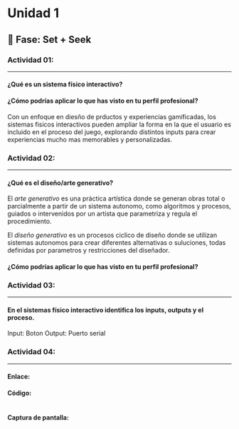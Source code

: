 # Unidad 1

## 🔎 Fase: Set + Seek

### Actividad 01:
---

#### ¿Qué es un sistema físico interactivo?

#### ¿Cómo podrías aplicar lo que has visto en tu perfil profesional?

Con un enfoque en diesño de prductos y experiencias gamificadas, los sistemas fisicos interactivos pueden ampliar la forma en la que el usuario es incluido en el proceso del juego, explorando distintos inputs para crear experiencias mucho mas memorables y personalizadas.

### Actividad 02:
---

#### ¿Qué es el diseño/arte generativo?

El *arte generativo* es una práctica artística donde se generan obras total o parcialmente a partir de un sistema autonomo, como algoritmos y procesos, guiados o intervenidos por un artista que parametriza y regula el procedimiento. 

El *diseño generativo* es un procesos ciclico de diseño donde se utilizan sistemas autonomos para crear diferentes alternativas o suluciones, todas definidas por parametros y restricciones del diseñador.

#### ¿Cómo podrías aplicar lo que has visto en tu perfil profesional?



### Actividad 03:
---

#### En el sistemas físico interactivo identifica los inputs, outputs y el proceso.

Input: Boton
Output: Puerto serial

### Actividad 04:
---

#### Enlace:

#### Código:

~~~

~~~

#### Captura de pantalla:
